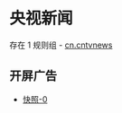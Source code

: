 # 央视新闻

存在 1 规则组 - [cn.cntvnews](/src/apps/cn.cntvnews.ts)

## 开屏广告

- [快照-0](https://gkd-kit.gitee.io/import/12749208)
